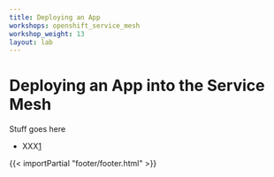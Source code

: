 ```yaml
---
title: Deploying an App
workshops: openshift_service_mesh
workshop_weight: 13
layout: lab
---
```


# Deploying an App into the Service Mesh
Stuff goes here


* XXX[1]

[1]: https://xxxx

{{< importPartial "footer/footer.html" >}}
